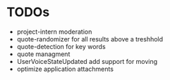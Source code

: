 ﻿# TODOs

- project-intern moderation
- quote-randomizer for all results above a treshhold
- quote-detection for key words
- quote managment
- UserVoiceStateUpdated add support for moving 
- optimize application attachments